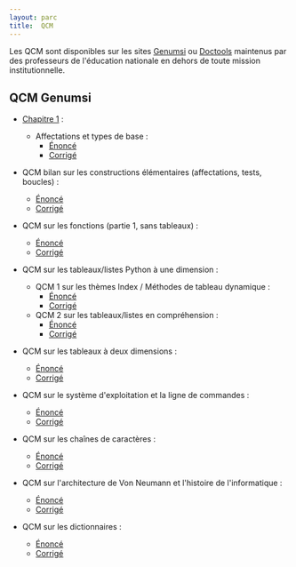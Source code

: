 ```yaml
---
layout: parc
title:  QCM
---
```

   
 
Les QCM sont disponibles sur les sites [Genumsi](https://genumsi.inria.fr)  ou [Doctools](http://https://doctools.dgpad.net) maintenus par des professeurs de l'éducation nationale en dehors de toute mission institutionnelle. 


## QCM Genumsi 


* [Chapitre 1](../chapitre1/chapitre1.md) :
    * Affectations et types de base :
      * [Énoncé](https://genumsi.inria.fr/qcm.php?h=e74b6446b2fb9380f06fe87ff3289bf4>)
      * [Corrigé](https://genumsi.inria.fr/qcm-corrige.php?cle=MTg7MTExOzEzNTsxMjE7MTM4MjsxMzgz>)

* QCM bilan sur les constructions élémentaires (affectations, tests, boucles) :
  * [Énoncé](https://genumsi.inria.fr/qcm.php?h=74f0a61998145ab12b8d2824c13d1e1a)
  * [Corrigé](https://genumsi.inria.fr/qcm-corrige.php?cle=MTg7MTk7MjM7MjQ7MjU7MjY7Mjc7NDQ7NDU7NDY7NTQ7MTIxOzEzNjsxNDA7MTgyOzIxMjszNjY7MzgzOzM4NDszODU=)

* QCM sur les fonctions (partie 1, sans tableaux) :
  * [Énoncé](https://genumsi.inria.fr/qcm.php?h=b8fc2a0db42e73eb293891e24c349d08)
  * [Corrigé](https://genumsi.inria.fr/qcm-corrige.php?cle=NDE7NDI7NDM7NDg7NTQ7MTM4OzE3ODsyMDU7MjA5OzIxMjsyMTM7MzAwOzM4MjszOTg7NDkzOzQ5NDs0OTU=)

* QCM sur les tableaux/listes Python à une dimension :
  * QCM 1 sur les thèmes Index / Méthodes de tableau dynamique :
    *  [Énoncé](https://genumsi.inria.fr/qcm.php?h=45405b2f41716ea7ea773a4e3d3f7177)
    *  [Corrigé](https://genumsi.inria.fr/qcm-corrige.php?cle=Mjg7MTE1OzE0NTsxNDY7Mjc1OzI3ODsyNzk7MzI0OzQ2Njs0NzA7MTM2MTsxMzc0OzEzOTE7MTM5MjsxMzkzOzEzOTQ7MTM5NTsxMzk2OzE0Mjc=)
  * QCM 2 sur les tableaux/listes en compréhension :
    *  [Énoncé](https://genumsi.inria.fr/qcm.php?h=66f6a8ff3099844f78f411bd489183ba)
    *  [Corrigé](https://genumsi.inria.fr/qcm-corrige.php?cle=MTE4OzExOTsxNDE7MTQ3OzIxNzsyNjY7Mjc2OzMwMjszMDY7MzIzOzMyNTszMjY7NDMxOzQzMjs0MzM7NDM0OzQzNTs0MzY7NDM3OzQ0MDsxMzc2)

* QCM sur les tableaux à deux dimensions :
  * [Énoncé](https://genumsi.inria.fr/qcm.php?h=24a7b78df2ca32192ec7ef53f5d7b6b5)
  * [Corrigé](https://genumsi.inria.fr/qcm-corrige.php?cle=MTUwOzI3MjsyNzM7Mjc0OzMxMjszMzk7Mzk5OzQyNjs0Njc7NDcxOzEzMzA7MTM3NjsxNDI4OzE0Mjk=)

* QCM sur le système d'exploitation et la ligne de commandes : 
  * [Énoncé](https://genumsi.inria.fr/qcm.php?h=629a91f29647762dda098d895fcb2d33)
  * [Corrigé](https://genumsi.inria.fr/qcm-corrige.php?cle=MTA7MTI3OzIzMTsyMzI7MzY5OzQxNjs0MTc7NDE4OzQxOTs0MjA7NDIyOzQyNDs0NDM7NDQ0OzQ4NDs0ODc7NDg4OzQ4OTsxMjUwOzEzMjc7MTMzMjsxMzQ4)


* QCM sur les chaînes de caractères :
  * [Énoncé](https://genumsi.inria.fr/qcm.php?h=93a256eb3c0dfe07ee905c31cda86ab6)
  * [Corrigé](https://genumsi.inria.fr/qcm-corrige.php?cle=MTk2OzM2ODs0NjE7MTM1NTsxNDE1OzE0MTY7MTQxNzsxNDE4OzE0MTk7MTQ1NzsxNDgx)

* QCM sur l'architecture de Von Neumann et l'histoire de l'informatique :
  * [Énoncé](https://genumsi.inria.fr/qcm.php?h=caeabd1b53486bab12353bf123440254)
  * [Corrigé](chapitre1/TP1/1NSI-Chap1-Variables-TP1-git.mdhttps://genumsi.inria.fr/qcm-corrige.php?cle=Mzs0Ozg7MzM7NDc7NTA7NTM7NTU7NTY7NTc7MTIzOzE1NjsyMjg7Mjg1OzI4NjsyODc7Mjg5OzI5MDsyOTE7MjkyOzI5MzszMjI7MzMwOzMzMTszMzI7MzMzOzMzNDszNjU7MzkwOzM5MTszOTU7NDI3OzQ4NjsxMzQyOzEzNTA7MTM2NjsxNDMwOzE0MzE7MTQzMjsxNDM0OzE0NDE7MTQ0OTsxNDUwOzE0NTE7MTQ1MzsxNDU0OzE0NTU7MTUyOA==)

* QCM sur les dictionnaires :
  * [Énoncé](https://genumsi.inria.fr/qcm.php?h=31354f43ef77d9869b4c25491040252d)
  * [Corrigé](https://genumsi.inria.fr/qcm-corrige.php?cle=MTQ4OzIxODsyNTg7Mjk3OzI5ODsyOTk7MzA0OzMzODszNTA7MzUxOzM1MjszNTQ7MTMzMTsxMzM4OzEzNTk7MTM3NTsxNDY4)